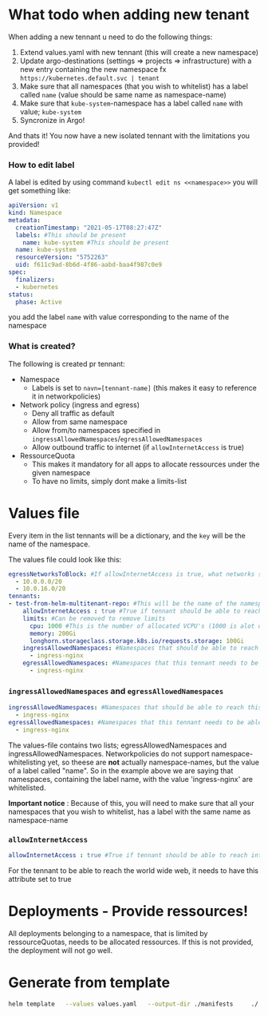 # What todo when adding new tenant
When adding a new tennant u need to do the following things:
1. Extend values.yaml with new tennant (this will create a new namespace)
1. Update argo-destinations (settings => projects => infrastructure) with a new entry containing the new namespace fx ``https://kubernetes.default.svc
 | tenant ``
1. Make sure that all namespaces (that you wish to whitelist) has a label called `name` (value should be same name as namespace-name)
1. Make sure that `kube-system`-namespace has a label called `name` with value; `kube-system`
1. Syncronize in Argo!

And thats it! You now have a new isolated tennant with the limitations you provided!

### How to edit label
A label is edited by using command `kubectl edit ns <<namespace>>` you will get something like:

```yml
apiVersion: v1
kind: Namespace
metadata:
  creationTimestamp: "2021-05-17T08:27:47Z"
  labels: #This should be present
    name: kube-system #This should be present
  name: kube-system
  resourceVersion: "5752263"
  uid: f611c9ad-8b6d-4f86-aabd-baa4f987c0e9
spec:
  finalizers:
  - kubernetes
status:
  phase: Active
```
you add the label `name` with value corresponding to the name of the namespace


### What is created?
The following is created pr tennant:
- Namespace
  - Labels is set to `navn=[tennant-name]` (this makes it easy to reference it in networkpolicies)
- Network policy (ingress and egress)
  - Deny all traffic as default
  - Allow from same namespace
  - Allow from/to namespaces specified in `ingressAllowedNamespaces`/`egressAllowedNamespaces`
  - Allow outbound traffic to internet (if `allowInternetAccess` is true)
- RessourceQuota
  - This makes it mandatory for all apps to allocate ressources under the given namespace
  - To have no limits, simply dont make a limits-list

# Values file
Every item in the list tennants will be a dictionary, and the `key` will be the name of the namespace.

The values file could look like this:
```yaml
egressNetworksToBlock: #If allowInternetAccess is true, what networks should we not allow traffic to (this should be the ranges for other pods in other namespaces)
  - 10.0.0.0/20
  - 10.0.16.0/20
tennants:
- test-from-helm-multitenant-repo: #This will be the name of the namespace
    allowInternetAccess : true #True if tennant should be able to reach internet
    limits: #Can be removed to remove limits
      cpu: 1000 #This is the number of allocated VCPU's (1000 is alot of vcpu's)
      memory: 200Gi
      longhorn.storageclass.storage.k8s.io/requests.storage: 100Gi
    ingressAllowedNamespaces: #Namespaces that should be able to reach this namespace
      - ingress-nginx
    egressAllowedNamespaces: #Namespaces that this tennant needs to be able to reach
      - ingress-nginx
```
### `ingressAllowedNamespaces` and `egressAllowedNamespaces`
```yml
ingressAllowedNamespaces: #Namespaces that should be able to reach this namespace
  - ingress-nginx
egressAllowedNamespaces: #Namespaces that this tennant needs to be able to reach
  - ingress-nginx
```
The values-file contains two lists; egressAllowedNamespaces and ingressAllowedNamespaces. Networkpolicies do not support namespace-whitelisting yet, so theese are **not** actually namespace-names, but the value of a label called "name". So in the example above we are saying that namespaces, containing the label name, with the value 'ingress-nginx' are whitelisted.

**Important notice** : Because of this, you will need to make sure that all your namespaces that you wish to whitelist, has a label with the same name as namespace-name

### `allowInternetAccess`
```yml
allowInternetAccess : true #True if tennant should be able to reach internet

```
For the tennant to be able to reach the world wide web, it needs to have this attribute set to true

# Deployments - Provide ressources!
All deployments belonging to a namespace, that is limited by ressourceQuotas, needs to be allocated ressources. If this is not provided, the deployment will not go well.

# Generate from template
```sh
helm template   --values values.yaml   --output-dir ./manifests     ./
```
